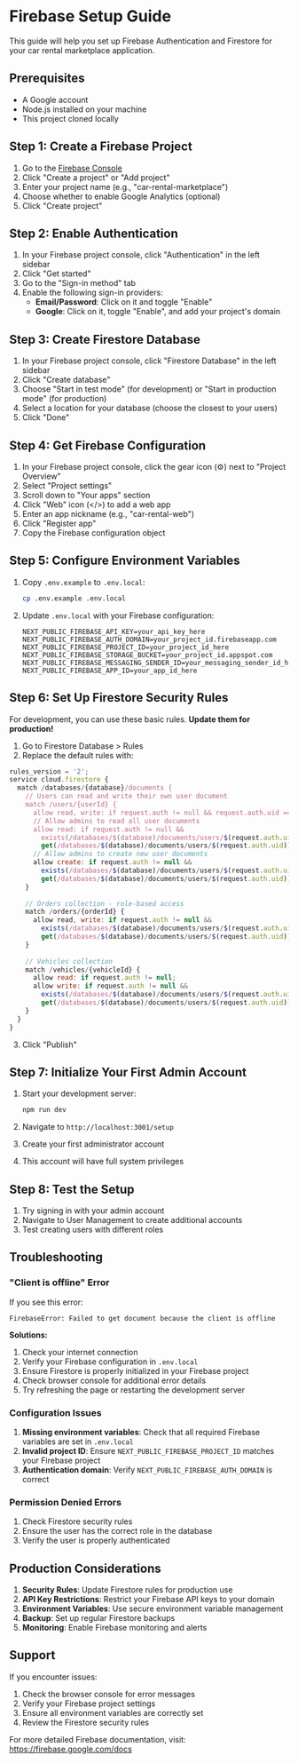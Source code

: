 # Firebase Setup Guide

This guide will help you set up Firebase Authentication and Firestore for your car rental marketplace application.

## Prerequisites

- A Google account
- Node.js installed on your machine
- This project cloned locally

## Step 1: Create a Firebase Project

1. Go to the [Firebase Console](https://console.firebase.google.com/)
2. Click "Create a project" or "Add project"
3. Enter your project name (e.g., "car-rental-marketplace")
4. Choose whether to enable Google Analytics (optional)
5. Click "Create project"

## Step 2: Enable Authentication

1. In your Firebase project console, click "Authentication" in the left sidebar
2. Click "Get started"
3. Go to the "Sign-in method" tab
4. Enable the following sign-in providers:
   - **Email/Password**: Click on it and toggle "Enable"
   - **Google**: Click on it, toggle "Enable", and add your project's domain

## Step 3: Create Firestore Database

1. In your Firebase project console, click "Firestore Database" in the left sidebar
2. Click "Create database"
3. Choose "Start in test mode" (for development) or "Start in production mode" (for production)
4. Select a location for your database (choose the closest to your users)
5. Click "Done"

## Step 4: Get Firebase Configuration

1. In your Firebase project console, click the gear icon (⚙️) next to "Project Overview"
2. Select "Project settings"
3. Scroll down to "Your apps" section
4. Click "Web" icon (</>) to add a web app
5. Enter an app nickname (e.g., "car-rental-web")
6. Click "Register app"
7. Copy the Firebase configuration object

## Step 5: Configure Environment Variables

1. Copy `.env.example` to `.env.local`:
   ```bash
   cp .env.example .env.local
   ```

2. Update `.env.local` with your Firebase configuration:
   ```env
   NEXT_PUBLIC_FIREBASE_API_KEY=your_api_key_here
   NEXT_PUBLIC_FIREBASE_AUTH_DOMAIN=your_project_id.firebaseapp.com
   NEXT_PUBLIC_FIREBASE_PROJECT_ID=your_project_id_here
   NEXT_PUBLIC_FIREBASE_STORAGE_BUCKET=your_project_id.appspot.com
   NEXT_PUBLIC_FIREBASE_MESSAGING_SENDER_ID=your_messaging_sender_id_here
   NEXT_PUBLIC_FIREBASE_APP_ID=your_app_id_here
   ```

## Step 6: Set Up Firestore Security Rules

For development, you can use these basic rules. **Update them for production!**

1. Go to Firestore Database > Rules
2. Replace the default rules with:

```javascript
rules_version = '2';
service cloud.firestore {
  match /databases/{database}/documents {
    // Users can read and write their own user document
    match /users/{userId} {
      allow read, write: if request.auth != null && request.auth.uid == userId;
      // Allow admins to read all user documents
      allow read: if request.auth != null && 
        exists(/databases/$(database)/documents/users/$(request.auth.uid)) &&
        get(/databases/$(database)/documents/users/$(request.auth.uid)).data.role == 'admin';
      // Allow admins to create new user documents
      allow create: if request.auth != null && 
        exists(/databases/$(database)/documents/users/$(request.auth.uid)) &&
        get(/databases/$(database)/documents/users/$(request.auth.uid)).data.role == 'admin';
    }
    
    // Orders collection - role-based access
    match /orders/{orderId} {
      allow read, write: if request.auth != null && 
        exists(/databases/$(database)/documents/users/$(request.auth.uid)) &&
        get(/databases/$(database)/documents/users/$(request.auth.uid)).data.role in ['admin', 'customer_service', 'telesale', 'operation'];
    }
    
    // Vehicles collection
    match /vehicles/{vehicleId} {
      allow read: if request.auth != null;
      allow write: if request.auth != null && 
        exists(/databases/$(database)/documents/users/$(request.auth.uid)) &&
        get(/databases/$(database)/documents/users/$(request.auth.uid)).data.role in ['admin', 'operation'];
    }
  }
}
```

3. Click "Publish"

## Step 7: Initialize Your First Admin Account

1. Start your development server:
   ```bash
   npm run dev
   ```

2. Navigate to `http://localhost:3001/setup`
3. Create your first administrator account
4. This account will have full system privileges

## Step 8: Test the Setup

1. Try signing in with your admin account
2. Navigate to User Management to create additional accounts
3. Test creating users with different roles

## Troubleshooting

### "Client is offline" Error

If you see this error:
```
FirebaseError: Failed to get document because the client is offline
```

**Solutions:**
1. Check your internet connection
2. Verify your Firebase configuration in `.env.local`
3. Ensure Firestore is properly initialized in your Firebase project
4. Check browser console for additional error details
5. Try refreshing the page or restarting the development server

### Configuration Issues

1. **Missing environment variables**: Check that all required Firebase variables are set in `.env.local`
2. **Invalid project ID**: Ensure `NEXT_PUBLIC_FIREBASE_PROJECT_ID` matches your Firebase project
3. **Authentication domain**: Verify `NEXT_PUBLIC_FIREBASE_AUTH_DOMAIN` is correct

### Permission Denied Errors

1. Check Firestore security rules
2. Ensure the user has the correct role in the database
3. Verify the user is properly authenticated

## Production Considerations

1. **Security Rules**: Update Firestore rules for production use
2. **API Key Restrictions**: Restrict your Firebase API keys to your domain
3. **Environment Variables**: Use secure environment variable management
4. **Backup**: Set up regular Firestore backups
5. **Monitoring**: Enable Firebase monitoring and alerts

## Support

If you encounter issues:
1. Check the browser console for error messages
2. Verify your Firebase project settings
3. Ensure all environment variables are correctly set
4. Review the Firestore security rules

For more detailed Firebase documentation, visit: https://firebase.google.com/docs